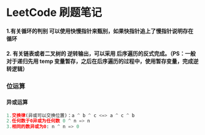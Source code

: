 # LeetCode 刷题笔记

#### 1.有关循环的判别 可以使用快慢指针来甄别，如果快指针追上了慢指针说明存在循环



#### 2. 有关链表或者二叉树的 逆转输出，可以采用 后序遍历的反式完成。（PS：一般对于递归先用 temp 变量暂存，之后在后序遍历的过程中，使用暂存变量，完成逆转逻辑）

### 位运算

#### 异或运算

```python
1.交换律(异或可以交换位置)：a ^ b ^ c <=> a ^ c ^ b
2.任何数于0异或为任何数 0 ^ n => n
3.相同的数异或为0: n ^ n => 0
```

